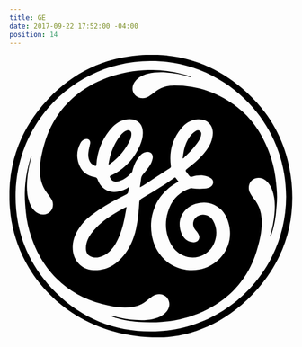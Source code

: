 ```yaml
---
title: GE
date: 2017-09-22 17:52:00 -04:00
position: 14
---
```


<svg xmlns="http://www.w3.org/2000/svg" preserveAspectRatio="xMidYMid"  viewBox="0 0 500 500">
	<g>
		<path d="M273.1,498.7C120.4,503.8,10.9,398.4,0.8,270.9c-5.9-74.5,17-139.4,68.2-193.6c43.3-45.7,97-71.6,159.9-76.6
			C301.5-5.1,365.4,16.9,419,66.1c46.7,42.9,73.3,96.6,79.3,159.9c6.7,71.4-13.7,134.7-61,188.5C390,468.2,329.6,495.8,273.1,498.7z
			 M248.9,10.8c-130.1,0.1-235.4,104.6-238,233c-1.4,68.4,22.4,127.8,71.3,176c46.2,45.5,102.3,68.3,167.3,68.6
			c131.3,0.6,239.2-106.6,239.1-238.1C488.5,116.4,379.6,9.9,248.9,10.8z"/>
		<path d="M38.9,179.3c0,0.5,0,1.1-0.1,1.6c-4,13.6-6.5,27.4-7.5,41.5c-0.8,12.2-0.5,24.3,3.3,36.1c2.5,8,6.4,15.2,13.7,20
			c7.9,5.2,17.3,4.6,23.3-1.2c5.8-5.6,7-15,2.6-22.3c-2.3-3.8-4.9-7.3-7.6-10.8c-7.3-9.4-11.2-20-12.3-31.9
			c-1.7-19.3,2.4-37.8,7.8-56.2C69,132.5,80.1,111.2,96,92.6c12.5-14.6,27.2-26.7,43.7-36.5c21.5-12.7,44.7-20.9,69.3-25.5
			c11.8-2.2,23.7-3.2,35.7-3.7c15.4-0.7,30.6,0.6,45.6,3.7c9.3,1.9,18.4,4.5,27.6,6.9c0.8,0.2,1.6,0.7,2.4,1.1
			c-0.1,0.3-0.1,0.5-0.2,0.8c-0.8-0.2-1.7-0.2-2.4-0.5C304,34.3,290,32,275.7,31.1c-10.5-0.6-20.7-0.2-30.9,2.2
			c-8.1,1.9-15.4,5.4-21.3,11.5c-6.6,6.9-8,16.6-3.6,23.7c5.2,8.3,16.9,10.7,25.7,5.2c4-2.5,7.7-5.4,11.4-8.2
			c9.6-7.3,20.4-11.2,32.4-11.3c42.6-0.4,80.6,12.8,114,39c24.5,19.3,41.4,44.4,53,73.2c6.9,17.3,11.7,35.1,13.8,53.6
			c1.2,10.3,2.4,20.6,2.4,31c0,10.6-1.2,21.2-2.3,31.7c-1.3,11.8-4.1,23.4-7.7,34.8c-0.3,1.1-0.8,2.2-1.2,3.3c-0.2,0-0.4,0-0.7-0.1
			c0-0.6-0.3-1.2-0.1-1.7c3.7-12.1,6-24.4,7.3-36.9c1.5-15.2,1.2-30.2-4.4-44.7c-2.4-6.1-5.8-11.6-11-15.7c-6.9-5.4-16-5.9-22.6-1.4
			c-6.6,4.5-9.3,14.1-5.5,22.4c1.9,4.2,4.7,8.1,7.6,11.7c8.5,10.4,12.6,22.3,13.4,35.6c1.2,19-3,37.1-8.4,55.1
			c-6.7,22.5-17.2,43.1-32.4,61.1c-13.3,15.8-29.1,28.8-47.2,39c-20.8,11.7-43,19.7-66.4,23.7c-10.4,1.8-21.1,2.8-31.6,3.2
			c-10.6,0.4-21.3,0.2-31.8-0.6c-15.6-1.2-31-3.7-45.8-9.1c-0.8-0.3-1.6-0.8-2.2-1.7c0.4,0,0.9-0.2,1.3-0.1
			c13.6,4.2,27.5,6.7,41.7,7.5c10.3,0.6,20.6,0.6,30.7-1.7c9.5-2.2,18.4-5.8,24.7-13.8c6.9-8.7,5.5-20.5-2.9-26.7
			c-6.4-4.7-15.5-4.5-22.9,0.8c-4.3,3.1-8.3,6.5-12.6,9.6c-7.8,5.7-16.6,8.4-26.1,9.3c-17.5,1.7-34.5-1.5-51.3-6
			c-30.1-8.1-56.7-22.3-78.9-44.4c-20.7-20.7-35.2-45.3-44.5-73c-4.8-14.2-8.4-28.7-9.7-43.7c-1.1-11.8-2.2-23.7-1.9-35.6
			c0.5-20.8,4-41.2,10.2-61.1c0.3-0.9,0.7-1.7,1.1-2.6C38.5,179.2,38.7,179.2,38.9,179.3z M231.1,233.7c-0.2-0.1-0.5-0.2-0.7-0.4
			c0.7-5,1.5-10,2.1-15.1c0.4-3.2,1.9-5.6,4-8c3.5-4,6.8-8.3,9.9-12.6c3.2-4.5,5.7-9.5,6.6-15.1c1-6.3-2.9-11-9.2-11
			c-5.9,0.1-10.2,3.3-13.9,7.5c-6.4,7.3-10.2,16-12.5,25.4c-0.3,1.1-0.5,2.4-1.3,3.3c-6.3,7.1-13.6,12.9-22.9,15.6
			c-7.3,2.1-12.6-0.2-15.5-6.5c-0.8-1.7-0.8-2.7,1.2-3.5c2.1-0.8,4.2-1.8,6.2-2.9c20.8-11.8,35.9-28.7,45.4-50.5
			c3.8-8.9,6.2-18.2,4.6-28c-1.1-7.1-4.6-12.6-11.2-15.7c-6.4-3-13-3.1-19.7-1.5c-11.7,2.7-20.4,10-27.6,19.1
			c-14,17.6-21.6,37.8-23,60.2c-0.1,2-1.1,2.6-2.6,1.9c-2.4-1.3-5.2-2.5-6.9-4.5c-4.5-5.4-5.5-12-4.7-18.8c0.6-5.3,2-10.5,3.1-15.7
			c1.2-5.7-2.9-9.5-8.5-8c-4,1.1-6.9,3.7-8.8,7.3c-6.1,11.2-7,23-3.2,35c4.5,14.1,14.3,22.4,28.9,24.8c2.7,0.4,3.9,1.5,4.8,4.1
			c4.6,13.4,16.9,24.9,35.6,21.5c7.2-1.3,13.8-3.7,19.9-8.4c-0.5,2.9-1.1,5.4-1.3,7.9c-0.2,2.9-1.6,4.4-4.1,5.7
			c-16.9,8.7-33.8,17.3-49.5,28c-11.2,7.6-22.1,15.7-30.2,26.8c-8.1,11.1-14.1,23-14.4,37.2c-0.2,11.4,2.8,21.6,10.8,29.9
			c10.3,10.8,23.5,12.7,37.4,11c13.1-1.6,24.4-7.7,33.9-16.8c15.9-15.2,24.9-34.2,29.7-55.4c3.4-15.1,4.8-30.5,5.7-45.9
			c0.2-3.7,1.2-6.1,4.8-8.2c13.7-7.9,27.1-16.3,40.5-24.7c5.5-3.5,10.8-7.4,16.2-11.1c0.8-0.6,1.7-1.7,2.8-0.3
			c1.7,2.2,3.3,4.4,5.1,6.6c-1.1,0.6-2.2,1.3-3.3,1.9c-16.5,9.7-29.6,22.5-37.5,40.2c-7.3,16.4-9.4,33.7-6.5,51.4
			c2.5,15.3,8.6,29,19.1,40.5c11.3,12.4,25.4,19.6,42.1,21.7c11.2,1.3,22,0.6,32.6-3.1c28-9.8,50.9-39.8,42.8-75.7
			c-2.5-11.1-7-21.2-15.7-28.9c-12.5-10.9-27-13.4-42.7-9c-20.5,5.8-35.1,26.8-26.2,50.8c3.3,8.8,9.1,15.1,18.7,17
			c8,1.6,14.1-2.9,13.2-10.2c-0.3-2.3-1.7-4.5-3-6.6c-1.3-2.1-3.2-3.8-4.6-5.8c-6.9-9.8-2.2-22.3,9.4-25.2c8.7-2.1,18,1.7,22.7,9.9
			c7.1,12.3,7.2,25.3,2.4,38.4c-7.7,20.6-30,31.4-50.9,24.7c-13.7-4.4-22.8-14-28.5-26.8c-8.6-19.4-8.2-39.2-0.4-58.8
			c6.7-16.7,18.9-28.3,36-34.3c1.2-0.4,2.7-0.7,4-0.5c7.3,1.2,14.7,1.4,22.1,0.7c4.1-0.4,8.3-1.2,11.7-3.9c4.6-3.7,5-9.9,0.5-13.7
			c-2.3-1.9-5.2-3.2-8.1-4.1c-8.5-2.6-17-1.9-25.3,0.6c-2.2,0.7-4.1,0.5-5.5-1.2c-2-2.4-3.8-4.9-5.7-7.5c-1.3-1.8-0.8-3,0.9-4.4
			c10.5-8.1,20.8-16.5,29.5-26.6c7.2-8.4,13.4-17.4,15.7-28.5c1.6-7.4,1.7-14.8-2.1-21.6c-5.4-9.5-15.5-12.6-25.9-11.3
			c-11.1,1.5-19.9,7.4-26.8,15.9c-15.9,19.3-21.5,41.6-18.2,66.3c0.3,2-0.2,2.9-1.7,3.9c-15.3,9.9-30.5,19.8-45.8,29.7
			C235.4,231.3,233.2,232.5,231.1,233.7z"/>
		<path d="M206.9,268.5c-1.4,7.5-2.5,14.4-3.9,21.1c-2.9,14-6.9,27.7-13.7,40.4c-5.6,10.5-12.8,19.8-24.1,24.8
			c-5.3,2.4-11,3.8-16.8,2.8c-8.5-1.4-13.2-7.1-13.3-15.7c-0.2-11,4.5-20.1,11-28.4c9.5-12.4,21.6-21.9,34.6-30.3
			c7.5-4.8,15.4-9,23.2-13.4C204.6,269.5,205.4,269.2,206.9,268.5z"/>
		<path d="M175,193.1c0.8-4.3,1.4-8.6,2.5-12.9c3.6-13.5,9.4-26,17.9-37.2c1.8-2.3,3.9-4.5,6.2-6.4c1.5-1.3,3.4-2.3,5.3-3
			c4.8-1.6,8.8,1.1,8.5,6.2c-0.2,3.5-0.8,7.2-2.3,10.3c-7.9,17.1-19.6,31.1-34.9,42.1c-0.7,0.5-1.4,0.9-2.1,1.3
			C175.7,193.4,175.3,193.2,175,193.1z"/>
		<path d="M305.9,182.7c0.8-4.9,1.3-9.8,2.4-14.7c2.4-10.2,6.5-19.7,13.5-27.6c2.3-2.5,5.2-4.6,8.1-6.4c2.1-1.3,4.6-1.1,6.7,0.6
			c2,1.7,2.5,3.9,2,6.4c-1.1,6.6-4.8,11.9-8.6,17.1c-6.5,8.9-14.2,16.7-22.3,24.1c-0.3,0.3-0.7,0.5-1,0.7
			C306.5,182.9,306.2,182.8,305.9,182.7z"/>
	</g>
	</svg>
